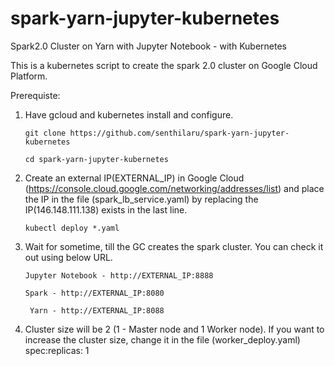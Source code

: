 # spark-yarn-jupyter-kubernetes
Spark2.0 Cluster on Yarn with Jupyter Notebook - with Kubernetes 

This is a kubernetes script to create the spark 2.0  cluster on Google Cloud Platform.

Prerequiste: 
  1. Have gcloud and kubernetes install and configure.
  
      `git clone https://github.com/senthilaru/spark-yarn-jupyter-kubernetes`
      
     `cd spark-yarn-jupyter-kubernetes`
     
  2. Create an external IP(EXTERNAL_IP) in Google Cloud (https://console.cloud.google.com/networking/addresses/list) and place the IP in the file (spark_lb_service.yaml) by replacing the IP(146.148.111.138) exists in the last line.
    
       `kubectl deploy *.yaml`
  3. Wait for sometime, till the GC creates the spark cluster. You can check it out using below URL.
  
      `Jupyter Notebook - http://EXTERNAL_IP:8888`
      
      `Spark - http://EXTERNAL_IP:8080`
      
     ` Yarn - http://EXTERNAL_IP:8088`
     
  4. Cluster size will be 2 (1 - Master node and 1 Worker node). If you want to increase the cluster size, change it in the file (worker_deploy.yaml) spec:replicas: 1
  
  
